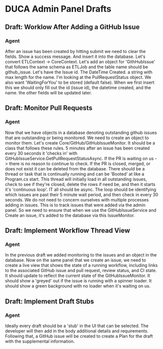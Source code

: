 ﻿# DUCA Admin Panel Drafts

## Draft: Worklow After Adding a GitHub Issue
### Agent
After an issue has been created by hitting submit we need to clear the fields. Show a success message. And insert it into the database. Let's convert ETLContext -> CoreContext. Let's add an object for 'GithHubIssue' that follows the same schema as ETLJob and the table name should be github_issue. Let's have the Issue id. The DateTime Created. a string with max length for the name. I'm looking at the PullRequestStatus object. We also want 'WaitingForYou' to be stored (default false). When we first insert this we should only fill out the id (issue id), the datetime created, and the name. the other fields will be updated later.

## Draft: Monitor Pull Requests
### Agent
Now that we have objects in a database denoting outstanding github issues that are outstanding or being monitored. We need to create an object to monitor them. Let's create Core/GitHub/GitHubIssueMonitor. It should be a class that follows these rules. 5 minutes after an issue has been created every 30 seconds it 'checks in' with GitHubIssueService.GetPullRequestStatusAsync. If the PR is waiting on us -> there is no reason to continue to check. If the PR is closed, merged, or does not exist it can be deleted from the database. There should be a thread or task that is continually running and can be 'Booted' at like a Program.cs start. This thread will initially load in all outstanding issues, check to see if they're closed, delete the rows if need be, and then it starts it's 'continuous loop'. IT all should be async. The loop should be identifying which issues are past their 5 minute wait period, and then check in every 30 seconds. We do not need to concern ourselves with multiple processes adding in issues. This is to track issues that were added via the admin panel. So we need to ensure that when we use the GitHubIssueService and Create an issue, it's added to the database via this IssueMonitor.

## Draft: Implement Workflow Thread View
### Agent
In the previous draft we added monitoring to the issues and an object in the database. Now on the same panel that we create an issue, we need to create a live view that shows the state of a running workflow, including links to the associated GitHub issue and pull request, review status, and CI state. It should update to reflect the current state of the GitHubIssueMonitor. It should show a 'greyed' out if the issue is running with a spinner loader. It should show a green background with no loader when it's waiting on us. 

## Draft: Implement Draft Stubs
### Agent
Ideally every draft should be a 'stub' in the UI that can be selected. The developer will then add in the body additional details and requirements. Following that, a GitHub issue will be created to create a Plan for the draft with the supplemental information.